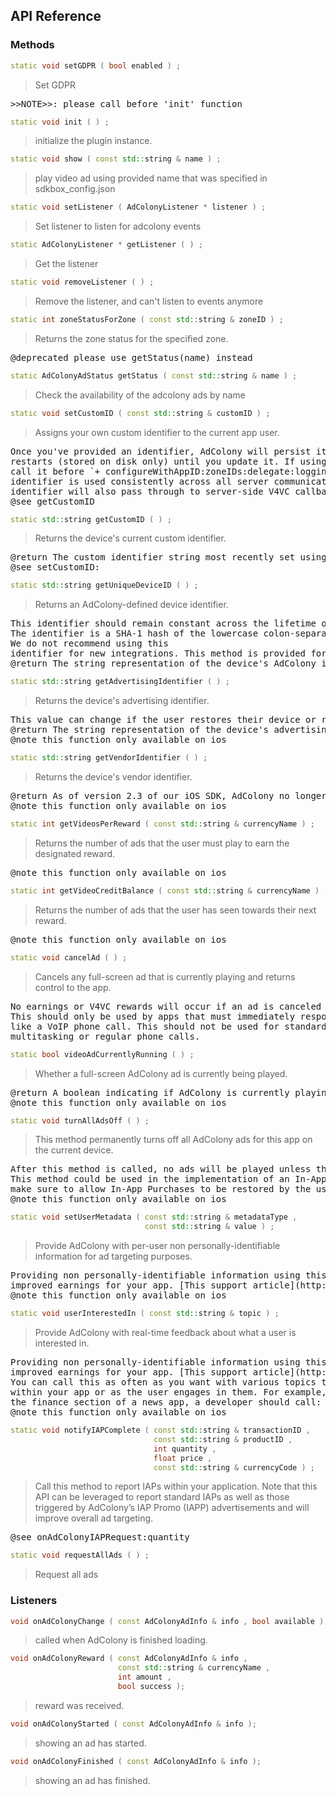 ## API Reference

### Methods
```cpp
static void setGDPR ( bool enabled ) ;
```
> Set GDPR

<pre>
>>NOTE>>: please call before 'init' function
</pre>

```cpp
static void init ( ) ;
```
> initialize the plugin instance.

```cpp
static void show ( const std::string & name ) ;
```
> play video ad using provided name that was specified in sdkbox_config.json

```cpp
static void setListener ( AdColonyListener * listener ) ;
```
> Set listener to listen for adcolony events

```cpp
static AdColonyListener * getListener ( ) ;
```
> Get the listener

```cpp
static void removeListener ( ) ;
```
> Remove the listener, and can't listen to events anymore

```cpp
static int zoneStatusForZone ( const std::string & zoneID ) ;
```
> Returns the zone status for the specified zone.

<pre>
@deprecated please use getStatus(name) instead
</pre>

```cpp
static AdColonyAdStatus getStatus ( const std::string & name ) ;
```
> Check the availability of the adcolony ads by name

```cpp
static void setCustomID ( const std::string & customID ) ;
```
> Assigns your own custom identifier to the current app user.

<pre>
Once you've provided an identifier, AdColony will persist it across app
restarts (stored on disk only) until you update it. If using this method,
call it before `+ configureWithAppID:zoneIDs:delegate:logging:` so that the
identifier is used consistently across all server communications. The
identifier will also pass through to server-side V4VC callbacks.
@see getCustomID
</pre>

```cpp
static std::string getCustomID ( ) ;
```
> Returns the device's current custom identifier.

<pre>
@return The custom identifier string most recently set using `+ setCustomID:`.
@see setCustomID:
</pre>

```cpp
static std::string getUniqueDeviceID ( ) ;
```
> Returns an AdColony-defined device identifier.

<pre>
This identifier should remain constant across the lifetime of an iOS device.
The identifier is a SHA-1 hash of the lowercase colon-separated MAC address of the device's WiFi interface.
We do not recommend using this
identifier for new integrations. This method is provided for backwards compatibility.
@return The string representation of the device's AdColony identifier.
</pre>

```cpp
static std::string getAdvertisingIdentifier ( ) ;
```
> Returns the device's advertising identifier.

<pre>
This value can change if the user restores their device or resets ad tracking.
@return The string representation of the device's advertising identifier, introduced in iOS 6. Returns `nil` on iOS 5 or below.
@note this function only available on ios
</pre>

```cpp
static std::string getVendorIdentifier ( ) ;
```
> Returns the device's vendor identifier.

<pre>
@return As of version 2.3 of our iOS SDK, AdColony no longer collects the vendor identifier and this method will return `nil`. This method is provided for backwards compatibility.
@note this function only available on ios
</pre>

```cpp
static int getVideosPerReward ( const std::string & currencyName ) ;
```
> Returns the number of ads that the user must play to earn the designated reward.

<pre>
@note this function only available on ios
</pre>

```cpp
static int getVideoCreditBalance ( const std::string & currencyName ) ;
```
> Returns the number of ads that the user has seen towards their next reward.

<pre>
@note this function only available on ios
</pre>

```cpp
static void cancelAd ( ) ;
```
> Cancels any full-screen ad that is currently playing and returns control to the app.

<pre>
No earnings or V4VC rewards will occur if an ad is canceled programmatically by the app.
This should only be used by apps that must immediately respond to non-standard incoming events,
like a VoIP phone call. This should not be used for standard app interruptions such as
multitasking or regular phone calls.
</pre>

```cpp
static bool videoAdCurrentlyRunning ( ) ;
```
> Whether a full-screen AdColony ad is currently being played.

<pre>
@return A boolean indicating if AdColony is currently playing an ad.
@note this function only available on ios
</pre>

```cpp
static void turnAllAdsOff ( ) ;
```
> This method permanently turns off all AdColony ads for this app on the current device.

<pre>
After this method is called, no ads will be played unless the app is deleted and reinstalled.
This method could be used in the implementation of an In-App Purchase to disable ads;
make sure to allow In-App Purchases to be restored by the user in the case of deleting and reinstalling the app.
@note this function only available on ios
</pre>

```cpp
static void setUserMetadata ( const std::string & metadataType ,
                              const std::string & value ) ;
```
> Provide AdColony with per-user non personally-identifiable information for ad targeting purposes.

<pre>
Providing non personally-identifiable information using this API will improve targeting and unlock
improved earnings for your app. [This support article](http://support.adcolony.com/customer/portal/articles/700183-sdk-user-metadata-pass-through) contains usage guidelines.
@note this function only available on ios
</pre>

```cpp
static void userInterestedIn ( const std::string & topic ) ;
```
> Provide AdColony with real-time feedback about what a user is interested in.

<pre>
Providing non personally-identifiable information using this API will improve targeting and unlock
improved earnings for your app. [This support article](http://support.adcolony.com/customer/portal/articles/700183-sdk-user-metadata-pass-through) contains usage guidelines.
You can call this as often as you want with various topics that the user has engaged in
within your app or as the user engages in them. For example, if the user has started browsing
the finance section of a news app, a developer should call: `[AdColony userInterestedIn:@"finance"]`.
@note this function only available on ios
</pre>

```cpp
static void notifyIAPComplete ( const std::string & transactionID ,
                                const std::string & productID ,
                                int quantity ,
                                float price ,
                                const std::string & currencyCode ) ;
```
> Call this method to report IAPs within your application. Note that this API can be leveraged to report standard IAPs
as well as those triggered by AdColony’s IAP Promo (IAPP) advertisements and will improve overall ad targeting.

<pre>
@see onAdColonyIAPRequest:quantity
</pre>

```cpp
static void requestAllAds ( ) ;
```
> Request all ads


### Listeners
```cpp
void onAdColonyChange ( const AdColonyAdInfo & info , bool available );
```
> called when AdColony is finished loading.

```cpp
void onAdColonyReward ( const AdColonyAdInfo & info ,
                        const std::string & currencyName ,
                        int amount ,
                        bool success );
```
> reward was received.

```cpp
void onAdColonyStarted ( const AdColonyAdInfo & info );
```
> showing an ad has started.

```cpp
void onAdColonyFinished ( const AdColonyAdInfo & info );
```
> showing an ad has finished.


